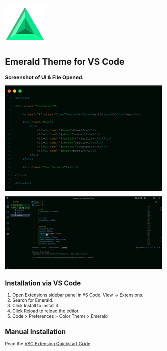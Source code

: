 ![emerald](/images/diamond.png)

# Emerald Theme for VS Code

### Screenshot of UI & File Opened.

![code](/images/code.png)

![UI](/images/UI.png)

## Installation via VS Code

1. Open Extensions sidebar panel in VS Code. View → Extensions.
2. Search for Emerald.
3. Click Install to install it.
4. Click Reload to reload the editor.
5. Code > Preferences > Color Theme > Emerald

## Manual Installation

Read the [VSC Extension Quickstart Guide](https://code.visualstudio.com/api/extension-guides/overview)
